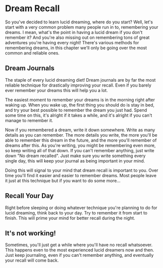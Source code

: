 # Dream Recall
So you've decided to learn lucid dreaming, where do you start?
Well, let's start with a very common problem many people run in to, remembering
your dreams.
I mean, what's the point in having a lucid dream if you don't remember it?
And you're also missing out on remembering tons of great adventures you're
having every night!
There's various methods for remembering dreams, in this chapter we'll only be
going over the most common and reliable ones.

## Dream Journals
The staple of every lucid dreaming diet!
Dream journals are by far the most reliable technique for drastically improving
your recall.
Even if you barely ever remember your dreams this will help you a lot.

The easiest moment to remember your dreams is in the morning right after waking
up.
When you wake up, the first thing you should do is stay in bed, and try your
best possible to remember the dream you just had.
Spend some time on this, it's alright if it takes a while, and it's alright if
you can't manage to remember it.

Now if you remembered a dream, write it down somewhere.
Write as many details as you can remember.
The more details you write, the more you'll be able to remember this dream in
the future, and the more you'll remember of dreams after this.
As you're writing, you might be remembering even more, so keep writing all of
that down.
If you can't remember anything, just write down "No dream recalled".
Just make sure you write something every single day, this will keep your journal
as being important in your mind.

Doing this will signal to your mind that dream recall is important to you.
Over time you'll find it easier and easier to remember dreams.
Most people leave it just at this technique but if you want to do some more...

## Recall Your Day
Right before sleeping or doing whatever technique you're planning to do for
lucid dreaming, think back to your day.
Try to remember it from start to finish.
This will prime your mind for better recall during the night.

## It's not working!
Sometimes, you'll just get a while where you'll have no recall whatsoever.
This happens even to the most experienced lucid dreamers now and then.
Just keep journaling, even if you can't remember anything, and eventually your
recall will come back.
